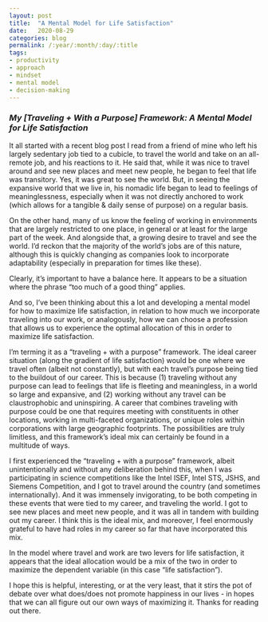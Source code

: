 ```yaml
---
layout: post
title:  "A Mental Model for Life Satisfaction"
date:   2020-08-29
categories: blog
permalink: /:year/:month/:day/:title
tags:
- productivity
- approach
- mindset
- mental model
- decision-making
---
```


### *My [Traveling + With a Purpose] Framework: A Mental Model for Life Satisfaction*

It all started with a recent blog post I read from a friend of mine who left his largely sedentary job tied to a cubicle, to travel the world and take on an all-remote job, and his reactions to it. He said that, while it was nice to travel around and see new places and meet new people, he began to feel that life was transitory. Yes, it was great to see the world. But, in seeing the expansive world that we live in, his nomadic life began to lead to feelings of meaninglessness, especially when it was not directly anchored to work (which allows for a tangible & daily sense of purpose) on a regular basis.

On the other hand, many of us know the feeling of working in environments that are largely restricted to one place, in general or at least for the large part of the week. And alongside that, a growing desire to travel and see the world. I’d reckon that the majority of the world’s jobs are of this nature, although this is quickly changing as companies look to incorporate adaptability (especially in preparation for times like these).

Clearly, it’s important to have a balance here. It appears to be a situation where the phrase “too much of a good thing” applies.

And so, I’ve been thinking about this a lot and developing a mental model for how to maximize life satisfaction, in relation to how much we incorporate traveling into our work, or analogously, how we can choose a profession that allows us to experience the optimal allocation of this in order to maximize life satisfaction.

I’m terming it as a “traveling + with a purpose” framework.  The ideal career situation (along the gradient of life satisfaction) would be one where we travel often (albeit not constantly), but with each travel’s purpose being tied to the buildout of our career. This is because (1) traveling without any purpose can lead to feelings that life is fleeting and meaningless, in a world so large and expansive, and (2) working without any travel can be claustrophobic and uninspiring. A career that combines traveling with purpose could be one that requires meeting with constituents in other locations, working in multi-faceted organizations, or unique roles within corporations with large geographic footprints. The possibilities are truly limitless, and this framework’s ideal mix can certainly be found in a multitude of ways.

I first experienced the “traveling + with a purpose” framework, albeit unintentionally and without any deliberation behind this, when I was participating in science competitions like the Intel ISEF, Intel STS, JSHS, and Siemens Competition, and I got to travel around the country (and sometimes internationally). And it was immensely invigorating, to be both competing in these events that were tied to my career, and traveling the world. I got to see new places and meet new people, and it was all in tandem with building out my career. I think this is the ideal mix, and moreover, I feel enormously grateful to have had roles in my career so far that have incorporated this mix.

In the model where travel and work are two levers for life satisfaction, it appears that the ideal allocation would be a mix of the two in order to maximize the dependent variable (in this case “life satisfaction”).

I hope this is helpful, interesting, or at the very least, that it stirs the pot of debate over what does/does not promote happiness in our lives - in hopes that we can all figure out our own ways of maximizing it. Thanks for reading out there.
